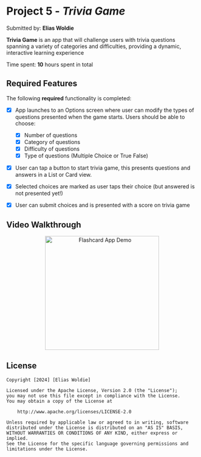 # Project 5 - *Trivia Game*

Submitted by: **Elias Woldie**

**Trivia Game** is an app that will challenge users with trivia questions spanning a variety of categories and difficulties, providing a dynamic, interactive learning experience 

Time spent: **10** hours spent in total

## Required Features

The following **required** functionality is completed:

- [x] App launches to an Options screen where user can modify the types of questions presented when the game starts. Users should be able to choose:
  - [x] Number of questions
  - [x] Category of questions
  - [x] Difficulty of questions
  - [x] Type of questions (Multiple Choice or True False)
- [x] User can tap a button to start trivia game, this presents questions and answers in a List or Card view.
- [x] Selected choices are marked as user taps their choice (but answered is not presented yet!)
- [x] User can submit choices and is presented with a score on trivia game
 

## Video Walkthrough

<p align="center">
  <img src="https://github.com/Elias0127/Trivia-Game/assets/86494198/1d9a9ca2-a72b-48b8-8e3d-e544e4eb7f17" alt="Flashcard App Demo" width="300">
</p>

## License

    Copyright [2024] [Elias Woldie]

    Licensed under the Apache License, Version 2.0 (the "License");
    you may not use this file except in compliance with the License.
    You may obtain a copy of the License at

        http://www.apache.org/licenses/LICENSE-2.0

    Unless required by applicable law or agreed to in writing, software
    distributed under the License is distributed on an "AS IS" BASIS,
    WITHOUT WARRANTIES OR CONDITIONS OF ANY KIND, either express or implied.
    See the License for the specific language governing permissions and
    limitations under the License.
